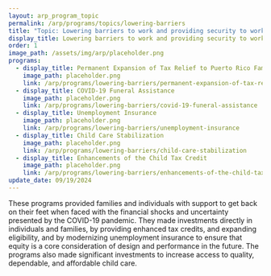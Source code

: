 ```yaml
---
layout: arp_program_topic
permalink: /arp/programs/topics/lowering-barriers
title: "Topic: Lowering barriers to work and providing security to working families | American Rescue Plan National Evaluation | Office of Evaluation Sciences"
display_title: Lowering barriers to work and providing security to working families
order: 1
image_path: /assets/img/arp/placeholder.png
programs:
  - display_title: Permanent Expansion of Tax Relief to Puerto Rico Families
    image_path: placeholder.png
    link: /arp/programs/lowering-barriers/permanent-expansion-of-tax-relief-to-puerto-rico-families
  - display_title: COVID-19 Funeral Assistance
    image_path: placeholder.png
    link: /arp/programs/lowering-barriers/covid-19-funeral-assistance
  - display_title: Unemployment Insurance
    image_path: placeholder.png
    link: /arp/programs/lowering-barriers/unemployment-insurance
  - display_title: Child Care Stabilization
    image_path: placeholder.png
    link: /arp/programs/lowering-barriers/child-care-stabilization
  - display_title: Enhancements of the Child Tax Credit
    image_path: placeholder.png
    link: /arp/programs/lowering-barriers/enhancements-of-the-child-tax-credit
update_date: 09/19/2024
---
```


These programs provided families and individuals with support to get back on their feet when faced with the financial shocks and uncertainty presented by the COVID-19 pandemic. They made investments directly in individuals and families, by providing enhanced tax credits, and expanding eligibility, and by modernizing unemployment insurance to ensure that equity is a core consideration of design and performance in the future. The programs also made significant investments to increase access to quality, dependable, and affordable child care.
